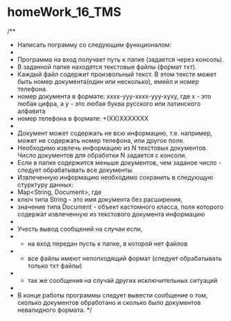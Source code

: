 # homeWork_16_TMS
 
/**
 * Написать пограмму со следующим функционалом:
 *
 * Программа на вход получает путь к папке (задается через консоль).
 * В заданной папке находятся текстовые файлы (формат тхт).
 * Каждый файл содержит произвольный текст. В этом тексте может быть номер документа(один или несколько), емейл и номер телефона.
 * 	номер документа в формате: xxxx-yyy-xxxx-yyy-xyxy, где x - это любая цифра, а y - это любая буква русского или латинского алфавита
 * 	номер телефона в формате: +(ХХ)ХХХХХХХ
 *
 * Документ может содержать не всю информацию, т.е. например, может не содержать номер телефона, или другое поле.
 * Необходимо извлечь информацию из N текстовых документов. Число документов для обработки N задается с консоли.
 * Если в папке содержится меньше документов, чем заданое число - следует обрабатывать все документы.
 * Извлеченную информацию необходимо сохранить в следующую стурктуру данных:
 * Map<String, Document>, где
 * 	ключ типа String - это имя документа без расширения,
 * 	значение типа Document - объект кастомного класса, поля которого содержат извлеченную из текстового документа информацию
 *
 * Учесть вывод сообщений на случаи если,
 * 	- на вход передан пусть к папке, в которой нет файлов
 * 	- все файлы имеют неполходящий формат (следует обрабатывать только тхт файлы)
 * 	- так же сообщения на случай других исключительных ситуаций
 *
 * В конце работы программы следует вывести сообщение о том, сколько документов обработано и сколько было документов невалидного формата.
 */